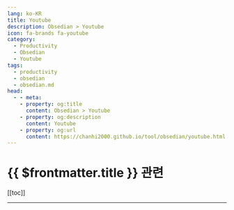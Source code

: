```yaml
---
lang: ko-KR
title: Youtube
description: Obsedian > Youtube
icon: fa-brands fa-youtube
category:
  - Productivity
  - Obsedian
  - Youtube
tags:
  - productivity
  - obsedian
  - obsedian.md
head:
  - - meta:
    - property: og:title
      content: Obsedian > Youtube
    - property: og:description
      content: Youtube
    - property: og:url
      content: https://chanhi2000.github.io/tool/obsedian/youtube.html
---
```


# {{ $frontmatter.title }} 관련

[[toc]]

---

<MyYouTubeItems jsonName="yu-vladcampos" /><!-- vladcampos -->
<MyYouTubeItems jsonName="yu-creative781" /><!-- 작가의 방 -->
<MyYouTubeItems jsonName="yu-thebetter-today" /><!-- 더 배러 (The Better) -->

<TagLinks />